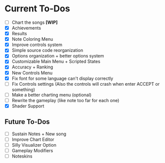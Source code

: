 # Current To-Dos
* [ ] Chart the songs **[WIP]**
* [X] Achievements
* [X] Results
* [X] Note Coloring Menu
* [X] Improve controls system
* [X] Simple source code reorganization
* [X] Options organization + better options system
* [X] Customizable Main Menu + Scripted States
* [X] Accuracy + Ranking
* [X] New Controls Menu
* [X] Fix font for some language can't display correctly
* [ ] Fix Controls settings (Also the controls will crash when enter ACCEPT or something)
* [ ] Make a better charting menu (optional)
* [ ] Rewrite the gameplay (like note too far for each one)
* [X] Shader Support

## Future To-Dos
* [ ] Sustain Notes + New song
* [ ] Improve Chart Editor
* [ ] Silly Visualizer Option
* [ ] Gameplay Modifiers
* [ ] Noteskins